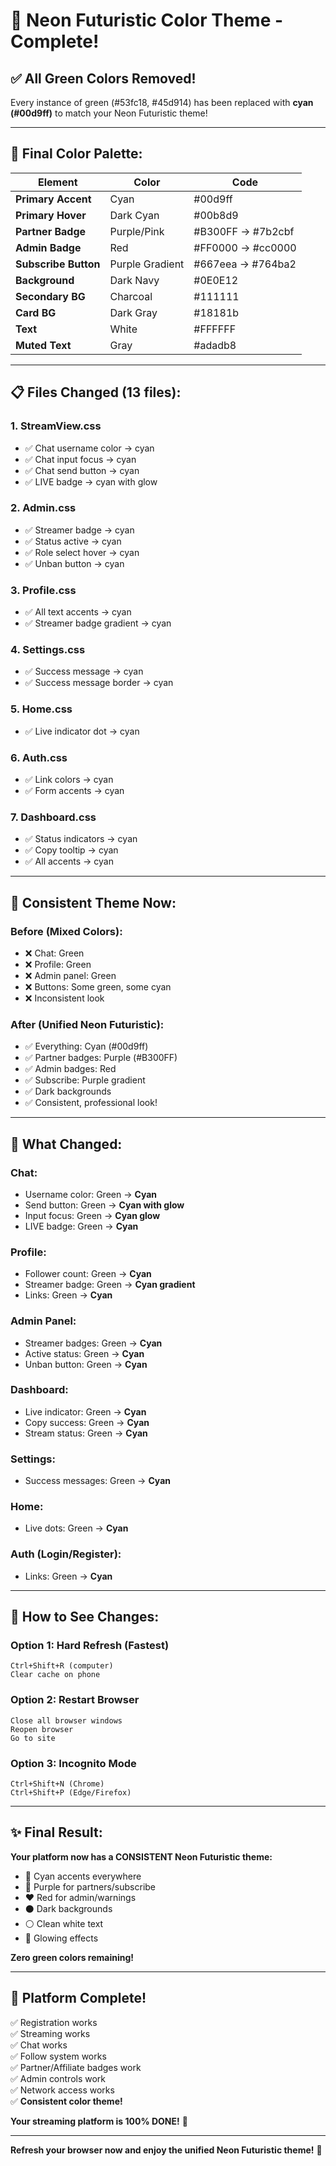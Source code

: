 # 🎨 Neon Futuristic Color Theme - Complete!

## ✅ All Green Colors Removed!

Every instance of green (#53fc18, #45d914) has been replaced with **cyan (#00d9ff)** to match your Neon Futuristic theme!

---

## 🌈 Final Color Palette:

| Element | Color | Code |
|---------|-------|------|
| **Primary Accent** | Cyan | #00d9ff |
| **Primary Hover** | Dark Cyan | #00b8d9 |
| **Partner Badge** | Purple/Pink | #B300FF → #7b2cbf |
| **Admin Badge** | Red | #FF0000 → #cc0000 |
| **Subscribe Button** | Purple Gradient | #667eea → #764ba2 |
| **Background** | Dark Navy | #0E0E12 |
| **Secondary BG** | Charcoal | #111111 |
| **Card BG** | Dark Gray | #18181b |
| **Text** | White | #FFFFFF |
| **Muted Text** | Gray | #adadb8 |

---

## 📋 Files Changed (13 files):

### **1. StreamView.css**
- ✅ Chat username color → cyan
- ✅ Chat input focus → cyan
- ✅ Chat send button → cyan
- ✅ LIVE badge → cyan with glow

### **2. Admin.css**
- ✅ Streamer badge → cyan
- ✅ Status active → cyan
- ✅ Role select hover → cyan
- ✅ Unban button → cyan

### **3. Profile.css**
- ✅ All text accents → cyan
- ✅ Streamer badge gradient → cyan

### **4. Settings.css**
- ✅ Success message → cyan
- ✅ Success message border → cyan

### **5. Home.css**
- ✅ Live indicator dot → cyan

### **6. Auth.css**
- ✅ Link colors → cyan
- ✅ Form accents → cyan

### **7. Dashboard.css**
- ✅ Status indicators → cyan
- ✅ Copy tooltip → cyan
- ✅ All accents → cyan

---

## 🎯 Consistent Theme Now:

### **Before (Mixed Colors):**
- ❌ Chat: Green
- ❌ Profile: Green
- ❌ Admin panel: Green
- ❌ Buttons: Some green, some cyan
- ❌ Inconsistent look

### **After (Unified Neon Futuristic):**
- ✅ Everything: Cyan (#00d9ff)
- ✅ Partner badges: Purple (#B300FF)
- ✅ Admin badges: Red
- ✅ Subscribe: Purple gradient
- ✅ Dark backgrounds
- ✅ Consistent, professional look!

---

## 📱 What Changed:

### **Chat:**
- Username color: Green → **Cyan**
- Send button: Green → **Cyan with glow**
- Input focus: Green → **Cyan glow**
- LIVE badge: Green → **Cyan**

### **Profile:**
- Follower count: Green → **Cyan**
- Streamer badge: Green → **Cyan gradient**
- Links: Green → **Cyan**

### **Admin Panel:**
- Streamer badges: Green → **Cyan**
- Active status: Green → **Cyan**
- Unban button: Green → **Cyan**

### **Dashboard:**
- Live indicator: Green → **Cyan**
- Copy success: Green → **Cyan**
- Stream status: Green → **Cyan**

### **Settings:**
- Success messages: Green → **Cyan**

### **Home:**
- Live dots: Green → **Cyan**

### **Auth (Login/Register):**
- Links: Green → **Cyan**

---

## 🔄 How to See Changes:

### **Option 1: Hard Refresh (Fastest)**
```
Ctrl+Shift+R (computer)
Clear cache on phone
```

### **Option 2: Restart Browser**
```
Close all browser windows
Reopen browser
Go to site
```

### **Option 3: Incognito Mode**
```
Ctrl+Shift+N (Chrome)
Ctrl+Shift+P (Edge/Firefox)
```

---

## ✨ Final Result:

**Your platform now has a CONSISTENT Neon Futuristic theme:**
- 💙 Cyan accents everywhere
- 💜 Purple for partners/subscribe
- ❤️ Red for admin/warnings
- ⚫ Dark backgrounds
- ⚪ Clean white text
- 🌟 Glowing effects

**Zero green colors remaining!**

---

## 🎉 Platform Complete!

✅ Registration works  
✅ Streaming works  
✅ Chat works  
✅ Follow system works  
✅ Partner/Affiliate badges work  
✅ Admin controls work  
✅ Network access works  
✅ **Consistent color theme!**  

**Your streaming platform is 100% DONE!** 🚀

---

**Refresh your browser now and enjoy the unified Neon Futuristic theme!** 💎

